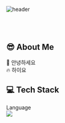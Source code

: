 ![header](https://capsule-render.vercel.app/api?type=waving&color=gradient&height=300&section=header&text=Good%20to%20see%20you%20%F0%9F%A4%97)
<br/><br/><br/><br/>

## :sunglasses: About Me
:raising_hand: 안녕하세요<br/>
:fire: 하이요<br/>

## :computer: Tech Stack
Language<br/>
<img src="https://img.shields.io/badge/Java-007396?style=flat&logo=OpenJDK&logoColor=white"/>

<!--
**LDK-Official/LDK-Official** is a ✨ _special_ ✨ repository because its `README.md` (this file) appears on your GitHub profile.

Here are some ideas to get you started:

- 🔭 I’m currently working on ...
- 🌱 I’m currently learning ...
- 👯 I’m looking to collaborate on ...
- 🤔 I’m looking for help with ...
- 💬 Ask me about ...
- 📫 How to reach me: ...
- 😄 Pronouns: ...
- ⚡ Fun fact: ...
-->

